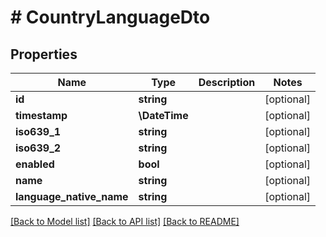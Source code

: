 # # CountryLanguageDto

## Properties

Name | Type | Description | Notes
------------ | ------------- | ------------- | -------------
**id** | **string** |  | [optional]
**timestamp** | **\DateTime** |  | [optional]
**iso639_1** | **string** |  | [optional]
**iso639_2** | **string** |  | [optional]
**enabled** | **bool** |  | [optional]
**name** | **string** |  | [optional]
**language_native_name** | **string** |  | [optional]

[[Back to Model list]](../../README.md#models) [[Back to API list]](../../README.md#endpoints) [[Back to README]](../../README.md)

